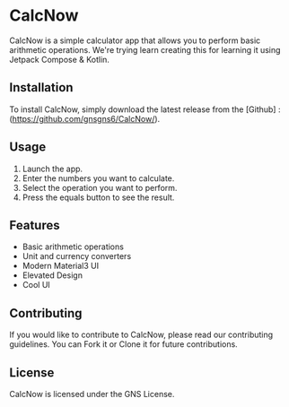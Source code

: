 # CalcNow

CalcNow is a simple calculator app that allows you to perform basic arithmetic operations.
We're trying learn creating this for learning it using Jetpack Compose & Kotlin.

## Installation

To install CalcNow, simply download the latest release from the [Github] : (https://github.com/gnsgns6/CalcNow/).

## Usage

1. Launch the app.
2. Enter the numbers you want to calculate.
3. Select the operation you want to perform.
4. Press the equals button to see the result.

## Features

- Basic arithmetic operations
- Unit and currency converters
- Modern Material3 UI
- Elevated Design
- Cool UI

## Contributing

If you would like to contribute to CalcNow, please read our contributing guidelines.
You can Fork it or Clone it for future contributions.

## License

CalcNow is licensed under the GNS License.
